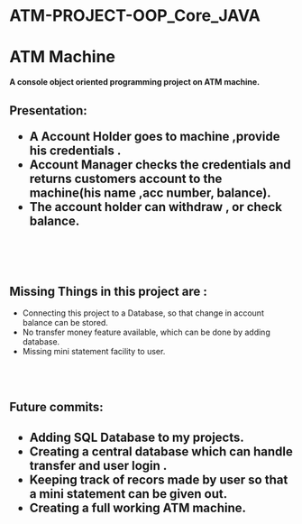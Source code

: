 # ATM-PROJECT-OOP_Core_JAVA



<h1>ATM Machine</h1>
 <b>A console object oriented programming project on ATM machine. </b>

<h2>Presentation:<br>
  <ul>
  <li>A Account Holder goes to machine ,provide his credentials .
  <li>Account Manager checks the credentials and returns customers account to the machine(his name ,acc number, balance).
  <li>The account holder can withdraw , or check balance.
  </ul>
<br><br>

<h2>Missing Things in this project are :</h2>
  <ul>
  <li>Connecting this project to a Database, so that change in account balance can be stored.
  <li>No transfer money feature available, which can be done by adding database.
  <li>Missing mini statement facility to user.
  </ul>
<br><br>

<h2>Future commits:<h2>
  <ul>
  <li>Adding SQL Database to my projects.
  <li>Creating a central database which can handle transfer and user login .
  <li>Keeping track of recors made by user so that a mini statement can be given out.
  <li>Creating a full working ATM machine.
  </ul>



